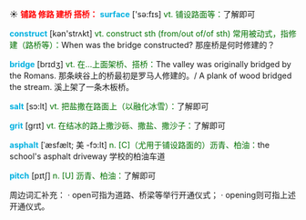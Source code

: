 ☀ <font color="red">**铺路 修路 建桥 搭桥：**</font>
<font color="sky blue">**surface**</font> ['sə:fɪs] 
<font color="rgb(227, 108, 9)">vt. 铺设路面等：</font>了解即可

<font color="sky blue">**construct**</font> [kən'strʌkt] 
<font color="rgb(227, 108, 9)">vt. construct sth (from/out of/of sth) 常用被动式，指修建（路桥等）：</font>When was the bridge constructed? 那座桥是何时修建的？

<font color="sky blue">**bridge**</font> [brɪdӡ] 
<font color="rgb(227, 108, 9)">vt. 在…上面架桥、搭桥：</font>The valley was originally bridged by the Romans. 那条峡谷上的桥最初是罗马人修建的。/ A plank of wood bridged the stream. 溪上架了一条木板桥。

<font color="sky blue">**salt**</font> [sɔ:lt] 
<font color="rgb(227, 108, 9)">vt. 把盐撒在路面上（以融化冰雪）：</font>了解即可
            
<font color="sky blue">**grit**</font> [grɪt]
<font color="rgb(227, 108, 9)">vt. 在结冰的路上撒沙砾、撒盐、撒沙子：</font>了解即可          

<font color="sky blue">**asphalt**</font> [ˈæsfælt; 美 -fɔ:lt]
<font color="rgb(227, 108, 9)">n. [C]（尤用于铺设路面的）沥青、柏油：</font>the school's asphalt driveway 学校的柏油车道
           
<font color="sky blue">**pitch**</font> [pɪtʃ]
<font color="rgb(227, 108, 9)">n. [U] 沥青、柏油：</font>了解即可
 
周边词汇补充：
· open可指为道路、桥梁等举行开通仪式；
· opening则可指上述开通仪式。


